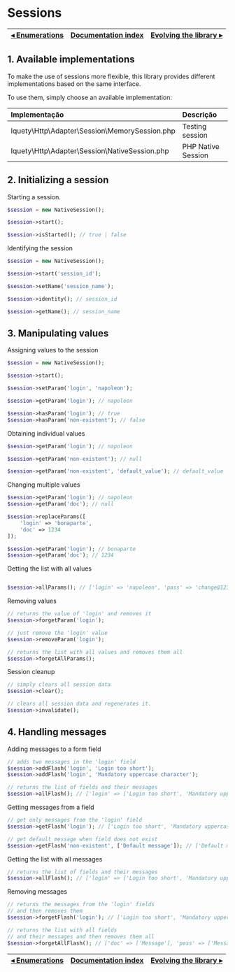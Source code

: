 # Sessions

[◂ Enumerations](02-enumerations.md) | [Documentation index](index.md) | [Evolving the library ▸](99-evolution.md)
-- | -- | --

## 1. Available implementations

To make the use of sessions more flexible, this library provides different implementations based on the same interface.

To use them, simply choose an available implementation:

| Implementação | Descrição | 
|:-- |:-- |
| Iquety\Http\Adapter\Session\MemorySession.php | Testing session | 
| Iquety\Http\Adapter\Session\NativeSession.php | PHP Native Session | 

## 2. Initializing a session

Starting a session.

```php
$session = new NativeSession();

$session->start();

$session->isStarted(); // true | false
```

Identifying the session

```php
$session = new NativeSession();

$session->start('session_id');

$session->setName('session_name');

$session->identity(); // session_id

$session->getName(); // session_name
```

## 3. Manipulating values

Assigning values ​​to the session

```php
$session = new NativeSession();

$session->start();

$session->setParam('login', 'napoleon');

$session->getParam('login'); // napoleon

$session->hasParam('login'); // true
$session->hasParam('non-existent'); // false
```

Obtaining individual values

```php
$session->getParam('login'); // napoleon

$session->getParam('non-existent'); // null

$session->getParam('non-existent', 'default_value'); // default_value
```

Changing multiple values

```php
$session->getParam('login'); // napoleon
$session->getParam('doc'); // null

$session->replaceParams([
    'login' => 'bonaparte',
    'doc' => 1234
]);

$session->getParam('login'); // bonaparte
$session->getParam('doc'); // 1234
```

Getting the list with all values

```php

$session->allParams(); // ['login' => 'napoleon', 'pass' => 'change@123']
```

Removing values

```php
// returns the value of 'login' and removes it
$session->forgetParam('login');

// just remove the 'login' value
$session->removeParam('login');

// returns the list with all values ​​and removes them all
$session->forgetAllParams();
```

Session cleanup

```php
// simply clears all session data
$session->clear();

// clears all session data and regenerates it.
$session->invalidate();
```

## 4. Handling messages

Adding messages to a form field

```php
// adds two messages in the 'login' field
$session->addFlash('login', 'Login too short');
$session->addFlash('login', 'Mandatory uppercase character');

// returns the list of fields and their messages
$session->allFlash(); // ['login' => ['Login too short', 'Mandatory uppercase character']]
```

Getting messages from a field

```php
// get only messages from the 'login' field
$session->getFlash('login'); // ['Login too short', 'Mandatory uppercase character']

// get default message when field does not exist
$session->getFlash('non-existent', ['Default message']); // ['Default message']
```

Getting the list with all messages

```php
// returns the list of fields and their messages
$session->allFlash(); // ['login' => ['Login too short', 'Mandatory uppercase character']]
```

Removing messages

```php
// returns the messages from the 'login' fields
// and then removes them
$session->forgetFlash('login'); // ['Login too short', 'Mandatory uppercase character']

// returns the list with all fields
// and their messages and then removes them all
$session->forgetAllFlash(); // ['doc' => ['Message'], 'pass' => ['Message']]
```

[◂ Enumerations](02-enumerations.md) | [Documentation index](index.md) | [Evolving the library ▸](99-evolution.md)
-- | -- | --
